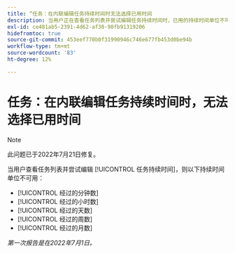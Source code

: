 ```yaml
---
title: “任务：在内联编辑任务持续时间时无法选择已用时间
description: 当用户正在查看任务列表并尝试编辑任务持续时间时，已用的持续时间单位不可用。
exl-id: ce481ab5-2391-4d62-af30-90fb91319206
hidefromtoc: true
source-git-commit: 453eef770b0f31990946c746e677fb453d0be94b
workflow-type: tm+mt
source-wordcount: '83'
ht-degree: 12%

---
```


# 任务：在内联编辑任务持续时间时，无法选择已用时间

>[!NOTE]
>
>此问题已于2022年7月21日修复。

当用户查看任务列表并尝试编辑 [!UICONTROL 任务持续时间]，则以下持续时间单位不可用：

* [!UICONTROL 经过的分钟数]
* [!UICONTROL 经过的小时数]
* [!UICONTROL 经过的天数]
* [!UICONTROL 经过的周数]
* [!UICONTROL 经过的月数]

_第一次报告是在2022年7月1日。_
